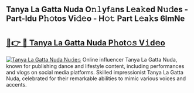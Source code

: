 ## Tanya La Gatta Nuda O𝚗𝚕yf𝚊ns L𝚎a𝚔ed N𝚞𝚍es - Part-ldu P𝚑𝚘tos Vi𝚍𝚎o - H𝚘𝚝 Part L𝚎a𝚔s 6lmNe

# <h2><a href="http://kfep8a.oniu.top/?m=Tanya+La+Gatta+Nuda">🔗👉 🔴 Tanya La Gatta Nuda P𝚑ot𝚘𝚜 V𝚒d𝚎o</a></h2>

[![Tanya La Gatta Nuda Nu𝚍e𝚜](https://i.imgur.com/0qMVB7G.gif)](http://kfep8a.oniu.top/?m=Tanya+La+Gatta+Nuda)
Online influencer Tanya La Gatta Nuda, known for publishing dance and lifestyle content, including performances and vlogs on social media platforms. Skilled impressionist Tanya La Gatta Nuda, celebrated for their remarkable abilities to mimic various voices and accents.  

